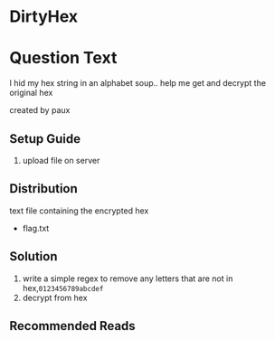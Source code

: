 # DirtyHex
# Question Text

I hid my hex string in an alphabet soup.. help me get and decrypt the original hex

created by paux

## Setup Guide
1. upload file on server

## Distribution
text file containing the encrypted hex
- flag.txt

## Solution
1.	write a simple regex to remove any letters that are not in hex,`0123456789abcdef`
2.	decrypt from hex


## Recommended Reads
